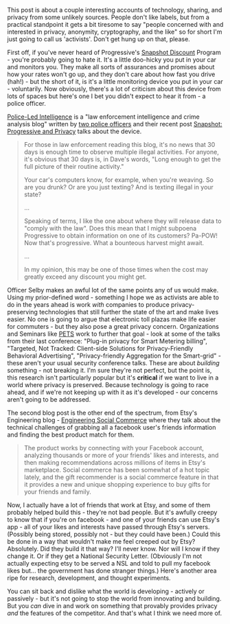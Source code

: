 This post is about a couple interesting accounts of technology, sharing, and privacy from some unlikely sources.  People don't like labels, but from a practical standpoint it gets a bit tiresome to say "people concerned with and interested in privacy, anonymity, cryptography, and the like" so for short I'm just going to call us 'activists'.  Don't get hung up on that, please.  

First off, if you've never heard of Progressive's [Snapshot Discount](http://www.progressive.com/auto/snapshot-how-it-works.aspx) Program - you're probably going to hate it.  It's a little doo-hicky you put in your car and monitors you.  They make all sorts of assurances and promises about how your rates won't go up, and they don't care about how fast you drive (hah!) - but the short of it, is it's a little monitoring device you put in your car - voluntarily.  Now obviously, there's a lot of criticism about this device from lots of spaces but here's one I bet you didn't expect to hear it from - a police officer.

[Police-Led Intelligence](http://policeledintelligence.com/) is a "law enforcement intelligence and crime analysis blog" written by [two police officers](http://policeledintelligence.com/about/) and their recent post [Snapshot: Progressive and Privacy](http://policeledintelligence.com/2011/11/16/snapshot-progressive-and-privacy/) talks about the device.

> For those in law enforcement reading this blog, it's no news that 30 days is enough time to observe multiple illegal activities. For anyone, it's obvious that 30 days is, in Dave's words, "Long enough to get the full picture of their routine activity."
> 
> Your car's computers know, for example, when you're weaving. So are you drunk? Or are you just texting? And is texting illegal in your state?
> 
> ...
> 
> Speaking of terms, I like the one about where they will release data to "comply with the law". Does this mean that I might subpoena Progressive to obtain information on one of its customers? Pa-POW! Now that's progressive. What a bounteous harvest might await.
> 
> ...
> 
> In my opinion, this may be one of those times when the cost may greatly exceed any discount you might get.

Officer Selby makes an awful lot of the same points any of us would make.  Using my prior-defined word - something I hope we as activists are able to do in the years ahead is work *with* companies to produce privacy-preserving technologies that still further the state of the art and make lives easier.  No one is going to argue that electronic toll plazas make life easier for commuters - but they also pose a great privacy concern.  Organizations and Seminars like [PETS](http://petsymposium.org/) work to further that goal - look at some of the talks from their last conference: "Plug-in privacy for Smart Metering billing", "Targeted, Not Tracked: Client-side Solutions for Privacy-Friendly Behavioral Advertising", "Privacy-friendly Aggregation for the Smart-grid" - these aren't your usual security conference talks.  These are about *building* something - not breaking it.  I'm sure they're not perfect, but the point is, this research isn't particularly popular but it's **critical** if we want to live in a world where privacy is preserved.  Because technology is going to race ahead, and if we're not keeping up with it as it's developed - our concerns aren't going to be addressed.

The second blog post is the other end of the spectrum, from Etsy's Engineering blog - [Engineering Social Commerce](http://codeascraft.etsy.com/2011/11/09/engineering-social-commerce/) where they talk about the technical challenges of grabbing all a facebook user's friends information and finding the best product match for them.  

> The product works by connecting with your Facebook account, analyzing thousands or more of your friends' likes and interests, and then making recommendations across millions of items in Etsy's marketplace. Social commerce has been somewhat of a hot topic lately, and the gift recommender is a social commerce feature in that it provides a new and unique shopping experience to buy gifts for your friends and family.

Now, I actually have a lot of friends that work at Etsy, and some of them probably helped build this - they're not bad people.  But it's awfully creepy to know that if you're on facebook - and one of your friends can use Etsy's app - all of your likes and interests have passed through Etsy's servers.  (Possibly being stored, possibly not - but they could have been.)  Could this be done in a way that wouldn't make me feel creeped out by Etsy?  Absolutely.  Did they build it that way?  I'll never know.  Nor will I know if they change it.  Or if they get a National Security Letter.  (Obviously I'm not actually expecting etsy to be served a NSL and told to pull my facebook likes but... the government has done stranger things.)  Here's another area ripe for research, development, and thought experiments.  

You can sit back and dislike what the world is developing - actively or passively - but it's not going to stop the world from innovating and building.  But you *can* dive in and work on something that provably provides privacy *and* the features of the competitor.  And that's what I think we need more of.